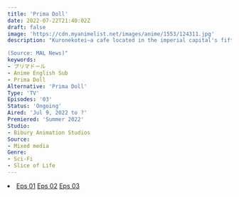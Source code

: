 ```yaml
---
title: 'Prima Doll'
date: 2022-07-22T21:40:02Z
draft: false
image: 'https://cdn.myanimelist.net/images/anime/1553/124311.jpg'
description: "Kuronekotei—a cafe located in the imperial capital's fifth ward. Girls who work there are autonomous mechanical dolls, also known as automata. They were originally created as weapons for the great war that ended only a few years ago. Now, they are now looking for new roles in a peaceful world.

(Source: MAL News)"
keywords:
- プリマドール
- Anime English Sub
- Prima Doll
Alternative: 'Prima Doll'
Type: 'TV'
Episodes: '03'
Status: 'Ongoing'
Aired: 'Jul 9, 2022 to ?'
Premiered: 'Summer 2022'
Studio:
- Bibury Animation Studios
Source:
- Mixed media
Genre:
- Sci-Fi
- Slice of Life
---
```


<div class="bc-1 d-g p-5">
<li class="d-g gg-5 gtc-e">
  <a id="allvideo" href="#" data-video="//embed.hugonime.repl.co/videokf.php?id=PrimaDoll/Prima Doll - 01" rel=nofollow">Eps 01</a>
  <a id="allvideo" href="#" data-video="//embed.hugonime.repl.co/videokf.php?id=PrimaDoll/Prima Doll - 02" rel=nofollow">Eps 02</a>
  <a id="allvideo" href="#" data-video="//embed.hugonime.repl.co/videokf.php?id=PrimaDoll/Prima Doll - 03" rel=nofollow">Eps 03</a>
</li>
</div>